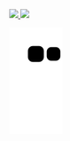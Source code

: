 <a href="https://github.com/LuskasGT">
  <img height="180em" src="https://github-readme-stats.vercel.app/api?username=LuskasGT&show_icons=true&theme=dark&include_all_commits=true&count_private=true"/>
  <img height="180em" src="https://github-readme-stats.vercel.app/api/top-langs/?username=LuskasGT&layout=compact&langs_count=7&theme=dark"/>
</div>

 ![Snake animation](https://github.com/LuskasGT/LuskasGT/blob/output/github-contribution-grid-snake.svg)
